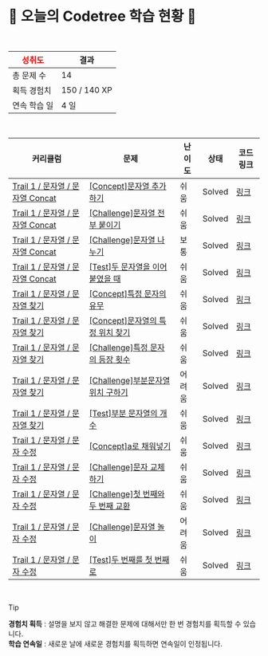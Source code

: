 # 🌲 오늘의 Codetree 학습 현황 🌲

<br />

| <span style="color:red;display:block;text-align:center;"> **성취도**</span> | 결과 |
|---|---|
| 총 문제 수 | 14 |
| 획득 경험치 | 150 / 140 XP |
| 연속 학습 일 | 4 일 |

<br />

|커리큘럼|문제|난이도|상태|코드 링크|
|---|---|---|---|---|
|[Trail 1 / 문자열 / 문자열 Concat](https://https://en.codetree.ai/trail-info/novice-low/)|[[Concept]문자열 추가하기](https://https://en.codetree.ai/trails/complete/curated-cards/intro-add-spring/)|쉬움|Solved|[링크](https://github.com/DaehyunYoo/codetree-TILs/blob/main/250110/%EB%AC%B8%EC%9E%90%EC%97%B4%20%EC%B6%94%EA%B0%80%ED%95%98%EA%B8%B0/add-spring.py)|
|[Trail 1 / 문자열 / 문자열 Concat](https://https://en.codetree.ai/trail-info/novice-low/)|[[Challenge]문자열 전부 붙이기](https://https://en.codetree.ai/trails/complete/curated-cards/challenge-paste-all-string/)|쉬움|Solved|[링크](https://github.com/DaehyunYoo/codetree-TILs/blob/main/250110/%EB%AC%B8%EC%9E%90%EC%97%B4%20%EC%A0%84%EB%B6%80%20%EB%B6%99%EC%9D%B4%EA%B8%B0/paste-all-string.py)|
|[Trail 1 / 문자열 / 문자열 Concat](https://https://en.codetree.ai/trail-info/novice-low/)|[[Challenge]문자열 나누기](https://https://en.codetree.ai/trails/complete/curated-cards/challenge-divide-string/)|보통|Solved|[링크](https://github.com/DaehyunYoo/codetree-TILs/blob/main/250110/%EB%AC%B8%EC%9E%90%EC%97%B4%20%EB%82%98%EB%88%84%EA%B8%B0/divide-string.py)|
|[Trail 1 / 문자열 / 문자열 Concat](https://https://en.codetree.ai/trail-info/novice-low/)|[[Test]두 문자열을 이어붙였을 때](https://https://en.codetree.ai/trails/complete/curated-cards/test-when-two-strings-are-concatenated/)|쉬움|Solved|[링크](https://github.com/DaehyunYoo/codetree-TILs/blob/main/250110/%EB%91%90%20%EB%AC%B8%EC%9E%90%EC%97%B4%EC%9D%84%20%EC%9D%B4%EC%96%B4%EB%B6%99%EC%98%80%EC%9D%84%20%EB%95%8C/when-two-strings-are-concatenated.py)|
|[Trail 1 / 문자열 / 문자열 찾기](https://https://en.codetree.ai/trail-info/novice-low/)|[[Concept]특정 문자의 유무](https://https://en.codetree.ai/trails/complete/curated-cards/intro-specific-character-presence/)|쉬움|Solved|[링크](https://github.com/DaehyunYoo/codetree-TILs/blob/main/250110/%ED%8A%B9%EC%A0%95%20%EB%AC%B8%EC%9E%90%EC%9D%98%20%EC%9C%A0%EB%AC%B4/specific-character-presence.py)|
|[Trail 1 / 문자열 / 문자열 찾기](https://https://en.codetree.ai/trail-info/novice-low/)|[[Concept]문자열의 특정 위치 찾기](https://https://en.codetree.ai/trails/complete/curated-cards/intro-find-specific-location-in-spring/)|쉬움|Solved|[링크](https://github.com/DaehyunYoo/codetree-TILs/blob/main/250110/%EB%AC%B8%EC%9E%90%EC%97%B4%EC%9D%98%20%ED%8A%B9%EC%A0%95%20%EC%9C%84%EC%B9%98%20%EC%B0%BE%EA%B8%B0/find-specific-location-in-spring.py)|
|[Trail 1 / 문자열 / 문자열 찾기](https://https://en.codetree.ai/trail-info/novice-low/)|[[Challenge]특정 문자의 등장 횟수](https://https://en.codetree.ai/trails/complete/curated-cards/challenge-number-appearances-of-a-particular-character/)|쉬움|Solved|[링크](https://github.com/DaehyunYoo/codetree-TILs/blob/main/250110/%ED%8A%B9%EC%A0%95%20%EB%AC%B8%EC%9E%90%EC%9D%98%20%EB%93%B1%EC%9E%A5%20%ED%9A%9F%EC%88%98/number-appearances-of-a-particular-character.py)|
|[Trail 1 / 문자열 / 문자열 찾기](https://https://en.codetree.ai/trail-info/novice-low/)|[[Challenge]부분문자열 위치 구하기](https://https://en.codetree.ai/trails/complete/curated-cards/challenge-find-location-of-substring/)|어려움|Solved|[링크](https://github.com/DaehyunYoo/codetree-TILs/blob/main/250110/%EB%B6%80%EB%B6%84%EB%AC%B8%EC%9E%90%EC%97%B4%20%EC%9C%84%EC%B9%98%20%EA%B5%AC%ED%95%98%EA%B8%B0/find-location-of-substring.py)|
|[Trail 1 / 문자열 / 문자열 찾기](https://https://en.codetree.ai/trail-info/novice-low/)|[[Test]부분 문자열의 개수](https://https://en.codetree.ai/trails/complete/curated-cards/test-number-of-substrings/)|쉬움|Solved|[링크](https://github.com/DaehyunYoo/codetree-TILs/blob/main/250110/%EB%B6%80%EB%B6%84%20%EB%AC%B8%EC%9E%90%EC%97%B4%EC%9D%98%20%EA%B0%9C%EC%88%98/number-of-substrings.py)|
|[Trail 1 / 문자열 / 문자 수정](https://https://en.codetree.ai/trail-info/novice-low/)|[[Concept]a로 채워넣기](https://https://en.codetree.ai/trails/complete/curated-cards/intro-filling-with-a/)|쉬움|Solved|[링크](https://github.com/DaehyunYoo/codetree-TILs/blob/main/250110/a%EB%A1%9C%20%EC%B1%84%EC%9B%8C%EB%84%A3%EA%B8%B0/filling-with-a.py)|
|[Trail 1 / 문자열 / 문자 수정](https://https://en.codetree.ai/trail-info/novice-low/)|[[Challenge]문자 교체하기](https://https://en.codetree.ai/trails/complete/curated-cards/challenge-changing-char/)|쉬움|Solved|[링크](https://github.com/DaehyunYoo/codetree-TILs/blob/main/250110/%EB%AC%B8%EC%9E%90%20%EA%B5%90%EC%B2%B4%ED%95%98%EA%B8%B0/changing-char.py)|
|[Trail 1 / 문자열 / 문자 수정](https://https://en.codetree.ai/trail-info/novice-low/)|[[Challenge]첫 번째와 두 번째 교환](https://https://en.codetree.ai/trails/complete/curated-cards/challenge-exchange-1st-and-2nd/)|쉬움|Solved|[링크](https://github.com/DaehyunYoo/codetree-TILs/blob/main/250110/%EC%B2%AB%20%EB%B2%88%EC%A7%B8%EC%99%80%20%EB%91%90%20%EB%B2%88%EC%A7%B8%20%EA%B5%90%ED%99%98/exchange-1st-and-2nd.py)|
|[Trail 1 / 문자열 / 문자 수정](https://https://en.codetree.ai/trail-info/novice-low/)|[[Challenge]문자열 놀이](https://https://en.codetree.ai/trails/complete/curated-cards/challenge-play-with-string/)|어려움|Solved|[링크](https://github.com/DaehyunYoo/codetree-TILs/blob/main/250110/%EB%AC%B8%EC%9E%90%EC%97%B4%20%EB%86%80%EC%9D%B4/play-with-string.py)|
|[Trail 1 / 문자열 / 문자 수정](https://https://en.codetree.ai/trail-info/novice-low/)|[[Test]두 번째를 첫 번째로](https://https://en.codetree.ai/trails/complete/curated-cards/test-second-to-first/)|쉬움|Solved|[링크](https://github.com/DaehyunYoo/codetree-TILs/blob/main/250110/%EB%91%90%20%EB%B2%88%EC%A7%B8%EB%A5%BC%20%EC%B2%AB%20%EB%B2%88%EC%A7%B8%EB%A1%9C/second-to-first.py)|


<br />

> [!TIP]
> **경험치 획득** : 설명을 보지 않고 해결한 문제에 대해서만 한 번 경험치를 획득할 수 있습니다.  
> **학습 연속일** : 새로운 날에 새로운 경험치를 획득하면 연속일이 인정됩니다.


